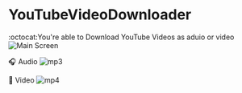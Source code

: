 ﻿# YouTubeVideoDownloader

:octocat:You're able to Download YouTube Videos as aduio or video
![Main Screen](https://user-images.githubusercontent.com/26960992/215359857-53a83cf5-351f-4053-ae6c-2b733215bcf1.jpg)



:headphones: Audio
![mp3](https://user-images.githubusercontent.com/26960992/215359788-0542d1af-527d-421b-afd2-36652b234986.jpg)

🎥 Video
![mp4](https://user-images.githubusercontent.com/26960992/215359907-2fafbf0d-e526-4090-979d-df3f29675e08.jpg)
